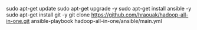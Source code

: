 sudo apt-get update
sudo apt-get upgrade -y
sudo apt-get install ansible -y
sudo apt-get install git -y
git clone https://github.com/hraouak/hadoop-all-in-one.git
ansible-playbook hadoop-all-in-one/ansible/main.yml

